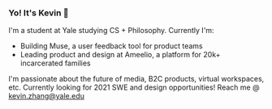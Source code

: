 ### Yo! It's Kevin 👋

I'm a student at Yale studying CS + Philosophy. Currently I'm:

- Building Muse, a user feedback tool for product teams
- Leading product and design at Ameelio, a platform for 20k+ incarcerated families

I'm passionate about the future of media, B2C products, virtual workspaces, etc.
Currently looking for 2021 SWE and design opportunities! Reach me @ kevin.zhang@yale.edu
